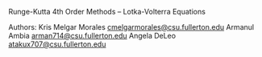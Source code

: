 Runge-Kutta 4th Order Methods – Lotka-Volterra Equations

Authors:
Kris Melgar Morales      cmelgarmorales@csu.fullerton.edu
Armanul Ambia            arman714@csu.fullerton.edu
Angela DeLeo             atakux707@csu.fullerton.edu

